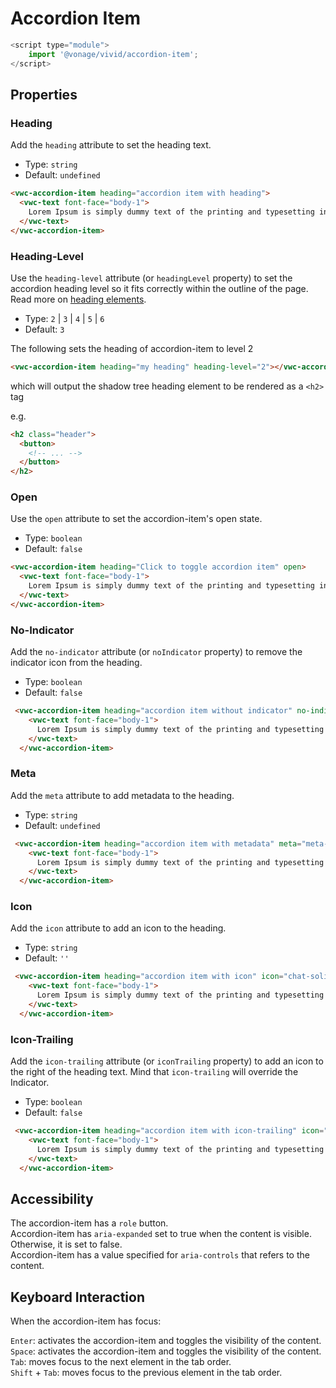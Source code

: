 # Accordion Item

```js
<script type="module">
    import '@vonage/vivid/accordion-item';
</script>
```

## Properties

### Heading

Add the `heading` attribute to set the heading text.

- Type: `string`
- Default: `undefined`
  
```html preview full
<vwc-accordion-item heading="accordion item with heading">
  <vwc-text font-face="body-1">
    Lorem Ipsum is simply dummy text of the printing and typesetting industry.
  </vwc-text>
</vwc-accordion-item>
```

### Heading-Level

Use the `heading-level` attribute (or `headingLevel` property) to set the accordion heading level so it fits correctly within the outline of the page. Read more on [heading elements](https://developer.mozilla.org/en-US/docs/Web/HTML/Element/Heading_Elements).

- Type: `2` | `3` | `4` | `5` | `6`
- Default: `3`

The following sets the heading of accordion-item to level 2

```html
<vwc-accordion-item heading="my heading" heading-level="2"></vwc-accordion-item>
```

which will output the shadow tree heading element to be rendered as a `<h2>` tag

e.g.

```html
<h2 class="header">
  <button>
    <!-- ... -->
  </button>
</h2>
```

### Open

Use the `open` attribute to set the accordion-item's open state.

- Type: `boolean`
- Default: `false`

```html preview full
<vwc-accordion-item heading="Click to toggle accordion item" open>
  <vwc-text font-face="body-1">
    Lorem Ipsum is simply dummy text of the printing and typesetting industry.
  </vwc-text>
</vwc-accordion-item>
```

### No-Indicator

Add the `no-indicator` attribute (or `noIndicator` property) to remove the indicator icon from the heading.

- Type: `boolean`
- Default: `false`

```html preview full
 <vwc-accordion-item heading="accordion item without indicator" no-indicator>
    <vwc-text font-face="body-1">
      Lorem Ipsum is simply dummy text of the printing and typesetting industry.
    </vwc-text>
  </vwc-accordion-item>
```

### Meta

Add the `meta` attribute to add metadata to the heading.

- Type: `string`
- Default: `undefined`

```html preview full
 <vwc-accordion-item heading="accordion item with metadata" meta="meta-data">
    <vwc-text font-face="body-1">
      Lorem Ipsum is simply dummy text of the printing and typesetting industry.
    </vwc-text>
  </vwc-accordion-item>
```

### Icon

Add the `icon` attribute to add an icon to the heading.

- Type: `string`
- Default: `''`

```html preview full
 <vwc-accordion-item heading="accordion item with icon" icon="chat-solid">
    <vwc-text font-face="body-1">
      Lorem Ipsum is simply dummy text of the printing and typesetting industry.
    </vwc-text>
  </vwc-accordion-item>
```

### Icon-Trailing

Add the `icon-trailing` attribute (or `iconTrailing` property) to add an icon to the right of the heading text.  Mind that `icon-trailing` will override the Indicator.

- Type: `boolean`
- Default: `false`

```html preview full
 <vwc-accordion-item heading="accordion item with icon-trailing" icon="chat-solid" icon-trailing>
    <vwc-text font-face="body-1">
      Lorem Ipsum is simply dummy text of the printing and typesetting industry.
    </vwc-text>
  </vwc-accordion-item>
```

## Accessibility

The accordion-item has a `role` button.  
Accordion-item has `aria-expanded` set to true when the content is visible. Otherwise, it is set to false.  
Accordion-item has a value specified for `aria-controls` that refers to the content.

## Keyboard Interaction

When the accordion-item has focus:

`Enter`: activates the accordion-item and toggles the visibility of the content.  
`Space`: activates the accordion-item and toggles the visibility of the content.  
`Tab`: moves focus to the next element in the tab order.  
`Shift` + `Tab`: moves focus to the previous element in the tab order.  
